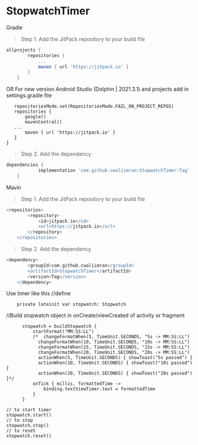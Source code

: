 # StopwatchTimer
Gradle
> Step 1. Add the JitPack repository to your build file

```gradle
allprojects {
		repositories {
			...
			maven { url 'https://jitpack.io' }
		}
	}
  ```
  OR For new version Android Studio (Dolphin | 2021.3.1) and projects add in settings.gradle file
 ``` dependencyResolutionManagement {
    repositoriesMode.set(RepositoriesMode.FAIL_ON_PROJECT_REPOS)
    repositories {
        google()
        mavenCentral()
	...
        maven { url 'https://jitpack.io' }
    }
}
  ```
  
> Step 2. Add the dependency

``` gradle
dependencies {
	        implementation 'com.github.cwaliimran:StopwatchTimer:Tag'
	}
  ```

Mavin
> Step 1. Add the JitPack repository to your build file

```gradle
<repositories>
		<repository>
		    <id>jitpack.io</id>
		    <url>https://jitpack.io</url>
		</repository>
	</repositories>
  ```
> Step 2. Add the dependency

``` gradle
<dependency>
	    <groupId>com.github.cwaliimran</groupId>
	    <artifactId>StopwatchTimer</artifactId>
	    <version>Tag</version>
	</dependency>
  ```
  
Use timer like this
//define
```
    private lateinit var stopwatch: Stopwatch
   ``` 
//Build stopwatch object in onCreate/viewCreated of activity or fragment
  ```
        stopwatch = buildStopwatch {
            startFormat("MM:SS:LL")
            /*  changeFormatWhen(5, TimeUnit.SECONDS, "5s -> MM:SS:LL")
              changeFormatWhen(10, TimeUnit.SECONDS, "10s -> MM:SS:LL")
              changeFormatWhen(15, TimeUnit.SECONDS, "15s -> MM:SS:LL")
              changeFormatWhen(20, TimeUnit.SECONDS, "20s -> MM:SS:LL")
              actionWhen(5, TimeUnit.SECONDS) { showToast("5s passed") }
              actionWhen(10, TimeUnit.SECONDS) { showToast("10s passed") }
              actionWhen(20, TimeUnit.SECONDS) { showToast("20s passed") }*/
            onTick { millis, formattedTime ->
                binding.textViewTimer.text = formattedTime
            }
        }
    
 // to start timer
 stopwatch.start()
 // to stop
 stopwatch.stop()
 // to reset
 stopwatch.reset()
 ```
